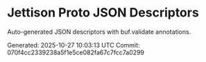 # Jettison Proto JSON Descriptors

Auto-generated JSON descriptors with buf.validate annotations.

Generated: 2025-10-27 10:03:13 UTC
Commit: 070f4cc2339238a5f1e5ce082fa67c7fcc7a0299
